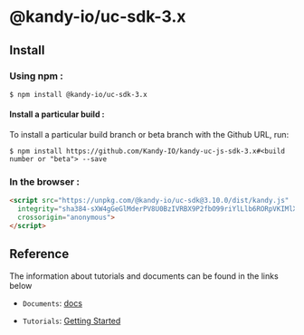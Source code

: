 # @kandy-io/uc-sdk-3.x

## Install

### Using npm :

`$ npm install @kandy-io/uc-sdk-3.x`

#### Install a particular build :

To install a particular build branch or beta branch with the Github URL, run:

`$ npm install https://github.com/Kandy-IO/kandy-uc-js-sdk-3.x#<build number or "beta"> --save`

### In the browser :
```html
<script src="https://unpkg.com/@kandy-io/uc-sdk@3.10.0/dist/kandy.js"
  integrity="sha384-sXW4gGeGlMderPV8U0BzIVRBX9P2fbO99riYlLlb6RORpVKIMlXWTkqFHWtOHFDM"
  crossorigin="anonymous">
</script>
```
## Reference

The information about tutorials and documents can be found in the links below

* `Documents`: [docs](https://kandy-io.github.io/kandy-uc-js-sdk-3.x/docs)

* `Tutorials`: [Getting Started](https://Kandy-IO.github.io/kandy-uc-js-sdk-3.x/tutorials/#/Getting%20Started)
